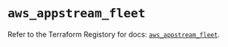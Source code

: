# `aws_appstream_fleet`

Refer to the Terraform Registory for docs: [`aws_appstream_fleet`](https://registry.terraform.io/providers/hashicorp/aws/5.26.0/docs/resources/appstream_fleet).
